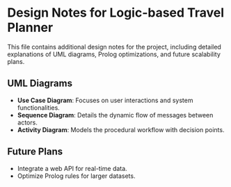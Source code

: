 # Design Notes for Logic-based Travel Planner

This file contains additional design notes for the project, including detailed explanations of UML diagrams, Prolog optimizations, and future scalability plans.

## UML Diagrams
- **Use Case Diagram**: Focuses on user interactions and system functionalities.
- **Sequence Diagram**: Details the dynamic flow of messages between actors.
- **Activity Diagram**: Models the procedural workflow with decision points.

## Future Plans
- Integrate a web API for real-time data.
- Optimize Prolog rules for larger datasets.
